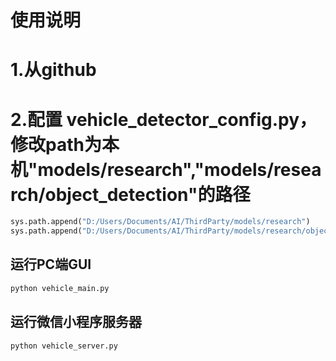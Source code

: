 # 使用说明


# 1.从github 

# 2.配置 vehicle_detector_config.py，修改path为本机"models/research","models/research/object_detection"的路径
```python
sys.path.append("D:/Users/Documents/AI/ThirdParty/models/research")
sys.path.append("D:/Users/Documents/AI/ThirdParty/models/research/object_detection")
```

## 运行PC端GUI
```sh
python vehicle_main.py
```

## 运行微信小程序服务器
```sh
python vehicle_server.py
```